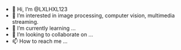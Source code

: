 - 👋 Hi, I’m @LXLHXL123
- 👀 I’m interested in image processing, computer vision, multimedia streaming.
- 🌱 I’m currently learning ...
- 💞️ I’m looking to collaborate on ...
- 📫 How to reach me ...

<!---
LXLHXL123/LXLHXL123 is a ✨ special ✨ repository because its `README.md` (this file) appears on your GitHub profile.
You can click the Preview link to take a look at your changes.
--->
